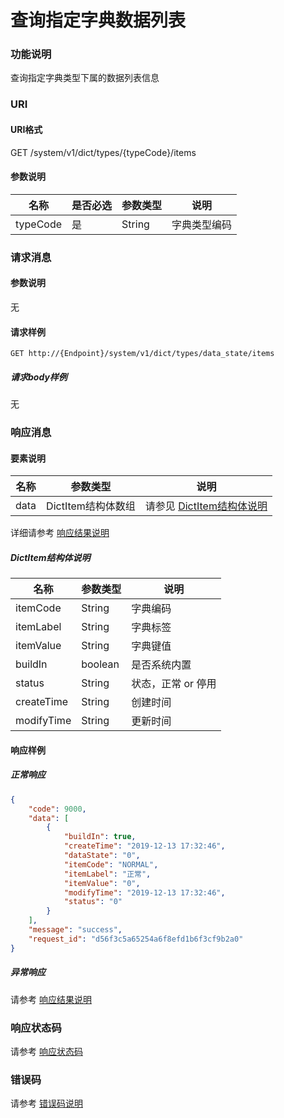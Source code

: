 # 查询指定字典数据列表

### 功能说明
查询指定字典类型下属的数据列表信息

### URI
#### URI格式  
GET /system/v1/dict/types/{typeCode}/items

#### 参数说明  
| 名称 | 是否必选 | 参数类型 | 说明 |
| --- | --- | --- | --- |
| typeCode | 是 | String | 字典类型编码 |

### 请求消息
#### 参数说明  
无

#### 请求样例  
```
GET http://{Endpoint}/system/v1/dict/types/data_state/items
```
##### 请求body样例
无

### 响应消息
#### 要素说明
| 名称 | 参数类型 | 说明 |
| --- | --- | --- |
| data | DictItem结构体数组 | 请参见 [DictItem结构体说明](#dictitem结构体说明) |

详细请参考 [响应结果说明](../../../common/response/result.md#要素说明)  

##### DictItem结构体说明
| 名称 | 参数类型 | 说明 |
| --- | --- | --- |
| itemCode | String | 字典编码 |
| itemLabel | String | 字典标签 |
| itemValue | String | 字典键值 |
| buildIn | boolean | 是否系统内置 |
| status | String | 状态，正常 or 停用 |
| createTime | String | 创建时间 |
| modifyTime | String | 更新时间 |

#### 响应样例
##### 正常响应
```json
{
	"code": 9000,
	"data": [
		{
			"buildIn": true,
			"createTime": "2019-12-13 17:32:46",
			"dataState": "0",
			"itemCode": "NORMAL",
			"itemLabel": "正常",
			"itemValue": "0",
			"modifyTime": "2019-12-13 17:32:46",
			"status": "0"
		}
	],
	"message": "success",
	"request_id": "d56f3c5a65254a6f8efd1b6f3cf9b2a0"
}
```
##### 异常响应
请参考 [响应结果说明](../../../common/response/result.md#异常响应样例)

### 响应状态码
请参考 [响应状态码](../../../common/response/status.md)

### 错误码
请参考 [错误码说明](../../../common/errorCode/README.md)